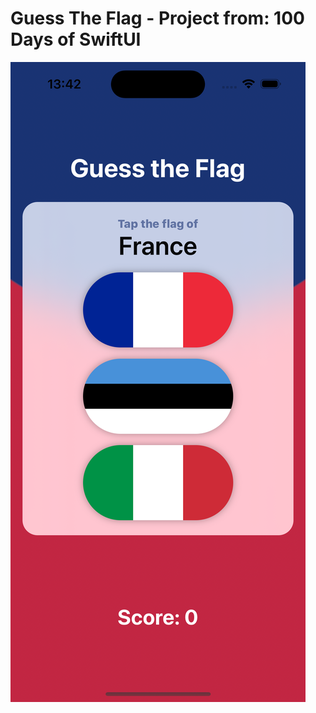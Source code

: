 # Guess The Flag - Project from: 100 Days of SwiftUI

![screen app](https://github.com/adaltopicotti/GuessTheFlag/blob/main/screenshot/GuessTheFlag1.png?raw=true)
